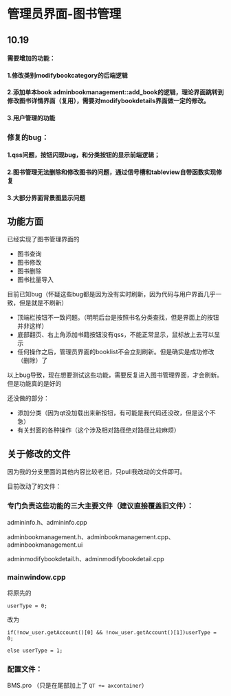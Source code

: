 # 管理员界面-图书管理

## 10.19

#### 需要增加的功能：

#### 1.修改类别modifybookcategory的后端逻辑

#### 2.添加单本book adminbookmanagement::add_book的逻辑，理论界面跳转到修改图书详情界面（复用），需要对modifybookdetails界面做一定的修改。

#### 3.用户管理的功能



### 修复的bug：

#### 1.qss问题，按钮闪现bug，和分类按钮的显示前端逻辑；

#### 2.图书管理无法删除和修改图书的问题，通过信号槽和tableview自带函数实现修复

#### 3.大部分界面背景图显示问题



## 功能方面

已经实现了图书管理界面的

- 图书查询
- 图书修改
- 图书删除
- 图书批量导入

目前已知bug（怀疑这些bug都是因为没有实时刷新，因为代码与用户界面几乎一致，但是就是不刷新）

- 顶端栏按钮不一致问题。（明明后台是按照书名分类查找，但是界面上的按钮并非这样）
- 底部翻页、右上角添加书籍按钮没有qss，不能正常显示，鼠标放上去可以显示
- 任何操作之后，管理员界面的booklist不会立刻刷新。但是确实是成功修改（删除）了

以上bug导致，现在想要测试这些功能，需要反复进入图书管理界面，才会刷新。但是功能真的是好的

还没做的部分：

- 添加分类（因为qt没加载出来新按钮，有可能是我代码还没改，但是这个不急）
- 有关封面的各种操作（这个涉及相对路径绝对路径比较麻烦）





## 关于修改的文件

因为我的分支里面的其他内容比较老旧，只pull我改动的文件即可。

目前改动了的文件：

### 专门负责这些功能的三大主要文件（建议直接覆盖旧文件）：

admininfo.h、admininfo.cpp

adminbookmanagement.h、adminbookmanagement.cpp、adminbookmanagement.ui

adminmodifybookdetail.h、adminmodifybookdetail.cpp

### mainwindow.cpp

将原先的

```
userType = 0;
```

改为

```
if(!now_user.getAccount()[0] && !now_user.getAccount()[1])userType = 0;

else userType = 1;
```

### 配置文件：

BMS.pro （只是在尾部加上了 `QT += axcontainer`）



